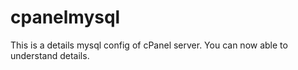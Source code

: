 # cpanelmysql

This is a details mysql config of cPanel server. 
You can now able to understand details. 
